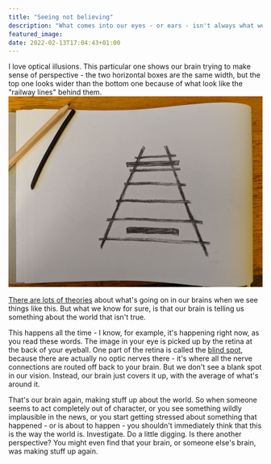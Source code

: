 ```yaml
---
title: "Seeing not believing"
description: "What comes into our eyes - or ears - isn't always what we think it is at first"
featured_image: 
date: 2022-02-13T17:04:43+01:00
---
```

I love optical illusions. This particular one shows our brain trying to make sense of perspective - the two horizontal boxes are the same width, but the top one looks wider than the bottom one because of what look like the "railway lines" behind them.
![Railway tracks and boxes optical illusion](optical-illusion.jpg)

[There are lots of theories](https://en.wikipedia.org/wiki/Optical_illusion#Explanation_of_cognitive_illusions) about what's going on in our brains when we see things like this.  But what we know for sure, is that our brain is telling us something about the world that isn't true.

This happens all the time - I know, for example, it's happening right now, as you read these words.  The image in your eye is picked up by the retina at the back of your eyeball.  One part of the retina is called the [blind spot](https://en.wikipedia.org/wiki/Blind_spot_(vision)), because there are actually no optic nerves there - it's where all the nerve connections are routed off back to your brain.  But we don't see a blank spot in our vision.  Instead, our brain just covers it up, with the average of what's around it. 

That's our brain again, making stuff up about the world. So when someone seems to act completely out of character, or you see something wildly implausible in the news, or you start getting stressed about something that happened - or is about to happen - you shouldn't immediately think that this is the way the world is. Investigate. Do a little digging. Is there another perspective? You might even find that your brain, or someone else's brain, was making stuff up again.